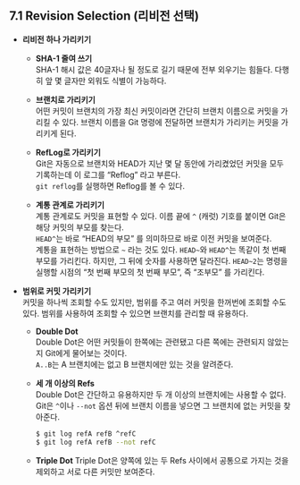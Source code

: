 ## 7.1 Revision Selection (리비전 선택)

- **리비전 하나 가리키기**
  - **SHA-1 줄여 쓰기**  
    SHA-1 해시 값은 40글자나 될 정도로 길기 때문에 전부 외우기는 힘들다. 다행히 앞 몇 글자만 외워도 식별이 가능하다.
  
  - **브랜치로 가리키기**  
    어떤 커밋이 브랜치의 가장 최신 커밋이라면 간단히 브랜치 이름으로 커밋을 가리킬 수 있다. 브랜치 이름을 Git 명령에 전달하면 브랜치가 가리키는 커밋을 가리키게 된다.
  
  - **RefLog로 가리키기**  
    Git은 자동으로 브랜치와 HEAD가 지난 몇 달 동안에 가리켰었던 커밋을 모두 기록하는데 이 로그를 “Reflog” 라고 부른다.  
    `git reflog`를 실행하면 Reflog를 볼 수 있다.
  
  - **계통 관계로 가리키기**  
    계통 관계로도 커밋을 표현할 수 있다. 이름 끝에 `^` (캐럿) 기호를 붙이면 Git은 해당 커밋의 부모를 찾는다.  
    `HEAD^`는 바로 “HEAD의 부모” 를 의미하므로 바로 이전 커밋을 보여준다.  
    계통을 표현하는 방법으로 `~` 라는 것도 있다. `HEAD~`와 `HEAD^`는 똑같이 첫 번째 부모를 가리킨다. 하지만, 그 뒤에 숫자를 사용하면 달라진다. `HEAD~2`는 명령을 실행할 시점의 “첫 번째 부모의 첫 번째 부모”, 즉 “조부모” 를 가리킨다.

- **범위로 커밋 가리키기**  
  커밋을 하나씩 조회할 수도 있지만, 범위를 주고 여러 커밋을 한꺼번에 조회할 수도 있다. 범위를 사용하여 조회할 수 있으면 브랜치를 관리할 때 유용하다.

  - **Double Dot**  
    Double Dot은 어떤 커밋들이 한쪽에는 관련됐고 다른 쪽에는 관련되지 않았는지 Git에게 물어보는 것이다.  
    `A..B`는 A 브랜치에는 없고 B 브랜치에만 있는 것을 알려준다.

  - **세 개 이상의 Refs**  
    Double Dot은 간단하고 유용하지만 두 개 이상의 브랜치에는 사용할 수 없다. Git은 `^`이나 `--not` 옵션 뒤에 브랜치 이름을 넣으면 그 브랜치에 없는 커밋을 찾아준다.
    ```bash
    $ git log refA refB ^refC
    $ git log refA refB --not refC

  - **Triple Dot**
    Triple Dot은 양쪽에 있는 두 Refs 사이에서 공통으로 가지는 것을 제외하고 서로 다른 커밋만 보여준다.
